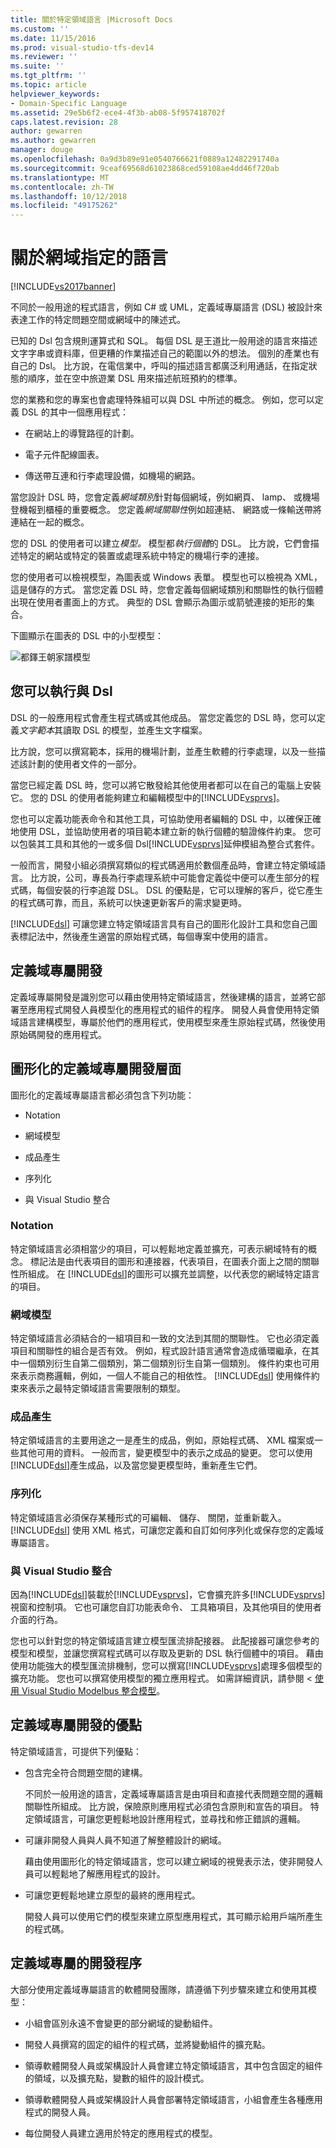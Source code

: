 ```yaml
---
title: 關於特定領域語言 |Microsoft Docs
ms.custom: ''
ms.date: 11/15/2016
ms.prod: visual-studio-tfs-dev14
ms.reviewer: ''
ms.suite: ''
ms.tgt_pltfrm: ''
ms.topic: article
helpviewer_keywords:
- Domain-Specific Language
ms.assetid: 29e5b6f2-ece4-4f3b-ab08-5f957418702f
caps.latest.revision: 28
author: gewarren
ms.author: gewarren
manager: douge
ms.openlocfilehash: 0a9d3b89e91e0540766621f0889a12482291740a
ms.sourcegitcommit: 9ceaf69568d61023868ced59108ae4dd46f720ab
ms.translationtype: MT
ms.contentlocale: zh-TW
ms.lasthandoff: 10/12/2018
ms.locfileid: "49175262"
---
```

# <a name="about-domain-specific-languages"></a>關於網域指定的語言
[!INCLUDE[vs2017banner](../includes/vs2017banner.md)]

不同於一般用途的程式語言，例如 C# 或 UML，定義域專屬語言 (DSL) 被設計來表達工作的特定問題空間或網域中的陳述式。  
  
 已知的 Dsl 包含規則運算式和 SQL。 每個 DSL 是王道比一般用途的語言來描述文字字串或資料庫，但更糟的作業描述自己的範圍以外的想法。 個別的產業也有自己的 Dsl。 比方說，在電信業中，呼叫的描述語言都廣泛利用通話，在指定狀態的順序，並在空中旅遊業 DSL 用來描述航班預約的標準。  
  
 您的業務和您的專案也會處理特殊組可以與 DSL 中所述的概念。 例如，您可以定義 DSL 的其中一個應用程式：  
  
-   在網站上的導覽路徑的計劃。  
  
-   電子元件配線圖表。  
  
-   傳送帶互連和行李處理設備，如機場的網路。  
  
 當您設計 DSL 時，您會定義*網域類別*針對每個網域，例如網頁、 lamp、 或機場登機報到櫃檯的重要概念。 您定義*網域關聯性*例如超連結、 網路或一條輸送帶將連結在一起的概念。  
  
 您的 DSL 的使用者可以建立*模型。* 模型都*執行個體*的 DSL。 比方說，它們會描述特定的網站或特定的裝置或處理系統中特定的機場行李的連接。  
  
 您的使用者可以檢視模型，為圖表或 Windows 表單。 模型也可以檢視為 XML，這是儲存的方式。 當您定義 DSL 時，您會定義每個網域類別和關聯性的執行個體出現在使用者畫面上的方式。 典型的 DSL 會顯示為圖示或箭號連接的矩形的集合。  
  
 下圖顯示在圖表的 DSL 中的小型模型：  
  
 ![都鐸王朝家譜模型](../modeling/media/tudor-familytreemodel.png "Tudor_FamilyTreeModel")  
  
## <a name="what-you-can-do-with-dsls"></a>您可以執行與 Dsl  
 DSL 的一般應用程式會產生程式碼或其他成品。 當您定義您的 DSL 時，您可以定義*文字範本*其讀取 DSL 的模型，並產生文字檔案。  
  
 比方說，您可以撰寫範本，採用的機場計劃，並產生軟體的行李處理，以及一些描述該計劃的使用者文件的一部分。  
  
 當您已經定義 DSL 時，您可以將它散發給其他使用者都可以在自己的電腦上安裝它。 您的 DSL 的使用者能夠建立和編輯模型中的[!INCLUDE[vsprvs](../includes/vsprvs-md.md)]。  
  
 您也可以定義功能表命令和其他工具，可協助使用者編輯的 DSL 中，以確保正確地使用 DSL，並協助使用者的項目範本建立新的執行個體的驗證條件約束。 您可以包裝其工具和其他的一或多個 Dsl[!INCLUDE[vsprvs](../includes/vsprvs-md.md)]延伸模組為整合式套件。  
  
 一般而言，開發小組必須撰寫類似的程式碼適用於數個產品時，會建立特定領域語言。 比方說，公司，專長為行李處理系統中可能會定義從中便可以產生部分的程式碼，每個安裝的行李追蹤 DSL。 DSL 的優點是，它可以理解的客戶，從它產生的程式碼可靠，而且，系統可以快速更新客戶的需求變更時。  
  
 [!INCLUDE[dsl](../includes/dsl-md.md)] 可讓您建立特定領域語言具有自己的圖形化設計工具和您自己圖表標記法中，然後產生適當的原始程式碼，每個專案中使用的語言。  
  
## <a name="domain-specific-development"></a>定義域專屬開發  
 定義域專屬開發是識別您可以藉由使用特定領域語言，然後建構的語言，並將它部署至應用程式開發人員模型化的應用程式的組件的程序。 開發人員會使用特定領域語言建構模型，專屬於他們的應用程式，使用模型來產生原始程式碼，然後使用原始碼開發的應用程式。  
  
## <a name="aspects-of-graphical-domain-specific-development"></a>圖形化的定義域專屬開發層面  
 圖形化的定義域專屬語言都必須包含下列功能：  
  
-   Notation  
  
-   網域模型  
  
-   成品產生  
  
-   序列化  
  
-   與 Visual Studio 整合  
  
### <a name="notation"></a>Notation  
 特定領域語言必須相當少的項目，可以輕鬆地定義並擴充，可表示網域特有的概念。 標記法是由代表項目的圖形和連接器，代表項目，在圖表介面上之間的關聯性所組成。 在 [!INCLUDE[dsl](../includes/dsl-md.md)]的圖形可以擴充並調整，以代表您的網域特定語言的項目。  
  
### <a name="domain-model"></a>網域模型  
 特定領域語言必須結合的一組項目和一致的文法到其間的關聯性。 它也必須定義項目和關聯性的組合是否有效。 例如，程式設計語言通常會造成循環繼承，在其中一個類別衍生自第二個類別，第二個類別衍生自第一個類別。 條件約束也可用來表示商務邏輯，例如，一個人不能自己的相依性。 [!INCLUDE[dsl](../includes/dsl-md.md)] 使用條件約束來表示之最特定領域語言需要限制的類型。  
  
### <a name="artifact-generation"></a>成品產生  
 特定領域語言的主要用途之一是產生的成品，例如，原始程式碼、 XML 檔案或一些其他可用的資料。 一般而言，變更模型中的表示之成品的變更。 您可以使用[!INCLUDE[dsl](../includes/dsl-md.md)]產生成品，以及當您變更模型時，重新產生它們。  
  
### <a name="serialization"></a>序列化  
 特定領域語言必須保存某種形式的可編輯、 儲存、 關閉，並重新載入。 [!INCLUDE[dsl](../includes/dsl-md.md)] 使用 XML 格式，可讓您定義和自訂如何序列化或保存您的定義域專屬語言。  
  
### <a name="integration-with-visual-studio"></a>與 Visual Studio 整合  
 因為[!INCLUDE[dsl](../includes/dsl-md.md)]裝載於[!INCLUDE[vsprvs](../includes/vsprvs-md.md)]，它會擴充許多[!INCLUDE[vsprvs](../includes/vsprvs-md.md)]視窗和控制項。 它也可讓您自訂功能表命令、 工具箱項目，及其他項目的使用者介面的行為。  
  
 您也可以針對您的特定領域語言建立模型匯流排配接器。 此配接器可讓您參考的模型和模型，並讓您撰寫程式碼可以存取及更新的 DSL 執行個體中的項目。 藉由使用功能強大的模型匯流排機制，您可以撰寫[!INCLUDE[vsprvs](../includes/vsprvs-md.md)]處理多個模型的擴充功能。 您也可以撰寫使用模型的獨立應用程式。 如需詳細資訊，請參閱 <<c0> [ 使用 Visual Studio Modelbus 整合模型](../modeling/integrating-models-by-using-visual-studio-modelbus.md)。  
  
## <a name="benefits-of-domain-specific-development"></a>定義域專屬開發的優點  
 特定領域語言，可提供下列優點：  
  
-   包含完全符合問題空間的建構。  
  
     不同於一般用途的語言，定義域專屬語言是由項目和直接代表問題空間的邏輯關聯性所組成。 比方說，保險原則應用程式必須包含原則和宣告的項目。 特定領域語言，可讓您更輕鬆地設計應用程式，並尋找和修正錯誤的邏輯。  
  
-   可讓非開發人員與人員不知道了解整體設計的網域。  
  
     藉由使用圖形化的特定領域語言，您可以建立網域的視覺表示法，使非開發人員可以輕鬆地了解應用程式的設計。  
  
-   可讓您更輕鬆地建立原型的最終的應用程式。  
  
     開發人員可以使用它們的模型來建立原型應用程式，其可顯示給用戶端所產生的程式碼。  
  
## <a name="the-process-of-domain-specific-development"></a>定義域專屬的開發程序  
 大部分使用定義域專屬語言的軟體開發團隊，請遵循下列步驟來建立和使用其模型：  
  
-   小組會區別永遠不會變更的部分網域的變動組件。  
  
-   開發人員撰寫的固定的組件的程式碼，並將變動組件的擴充點。  
  
-   領導軟體開發人員或架構設計人員會建立特定領域語言，其中包含固定的組件的領域，以及擴充點，變數的組件的設計模式。  
  
-   領導軟體開發人員或架構設計人員會部署特定領域語言，小組會產生各種應用程式的開發人員。  
  
-   每位開發人員建立適用於特定的應用程式的模型。



